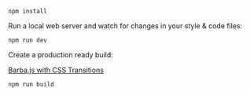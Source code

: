 
```
npm install
```

Run a local web server and watch for changes in your style & code files:

```
npm run dev
```

Create a production ready build:

<a href="./barbajs-css-transition">Barba.js with CSS Transitions</a>
```
npm run build
```
